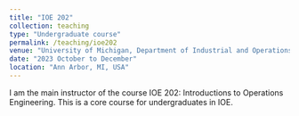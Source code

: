 ```yaml
---
title: "IOE 202"
collection: teaching
type: "Undergraduate course"
permalink: /teaching/ioe202
venue: "University of Michigan, Department of Industrial and Operations Engineering"
date: "2023 October to December"
location: "Ann Arbor, MI, USA"
---
```


I am the main instructor of the course IOE 202: Introductions to Operations Engineering. This is a core course for undergraduates in IOE. 

